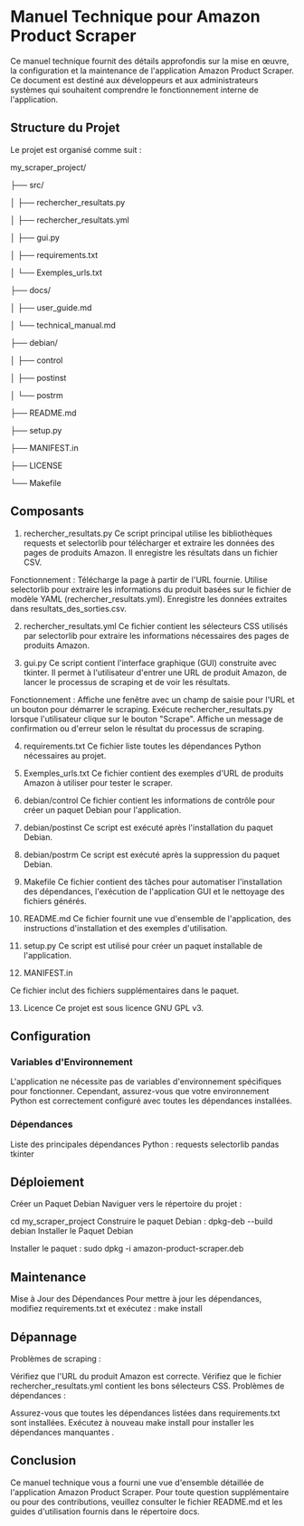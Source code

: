 # Manuel Technique pour Amazon Product Scraper

Ce manuel technique fournit des détails approfondis sur la mise en œuvre, la configuration et la maintenance de l'application Amazon Product Scraper. Ce document est destiné aux développeurs et aux administrateurs systèmes qui souhaitent comprendre le fonctionnement interne de l'application.

## Structure du Projet
Le projet est organisé comme suit :

my_scraper_project/

├── src/

│   ├── rechercher_resultats.py

│   ├── rechercher_resultats.yml

│   ├── gui.py

│   ├── requirements.txt

│   └── Exemples_urls.txt

├── docs/

│   ├── user_guide.md

│   └── technical_manual.md

├── debian/

│   ├── control

│   ├── postinst

│   └── postrm

├── README.md

├── setup.py

├── MANIFEST.in

├── LICENSE

└── Makefile

## Composants

1. rechercher_resultats.py
Ce script principal utilise les bibliothèques requests et selectorlib pour télécharger et extraire les données des pages de produits Amazon. Il enregistre les résultats dans un fichier CSV.

Fonctionnement :
Télécharge la page à partir de l'URL fournie.
Utilise selectorlib pour extraire les informations du produit basées sur le fichier de modèle YAML (rechercher_resultats.yml).
Enregistre les données extraites dans resultats_des_sorties.csv.

2. rechercher_resultats.yml
Ce fichier contient les sélecteurs CSS utilisés par selectorlib pour extraire les informations nécessaires des pages de produits Amazon.

3. gui.py
Ce script contient l'interface graphique (GUI) construite avec tkinter. Il permet à l'utilisateur d'entrer une URL de produit Amazon, de lancer le processus de scraping et de voir les résultats.

Fonctionnement :
Affiche une fenêtre avec un champ de saisie pour l'URL et un bouton pour démarrer le scraping.
Exécute rechercher_resultats.py lorsque l'utilisateur clique sur le bouton "Scrape".
Affiche un message de confirmation ou d'erreur selon le résultat du processus de scraping.

4. requirements.txt
Ce fichier liste toutes les dépendances Python nécessaires au projet.


5. Exemples_urls.txt
Ce fichier contient des exemples d'URL de produits Amazon à utiliser pour tester le scraper.

6. debian/control
Ce fichier contient les informations de contrôle pour créer un paquet Debian pour l'application.

 
7. debian/postinst
Ce script est exécuté après l'installation du paquet Debian.


8. debian/postrm
Ce script est exécuté après la suppression du paquet Debian.


9. Makefile
Ce fichier contient des tâches pour automatiser l'installation des dépendances, l'exécution de l'application GUI et le nettoyage des fichiers générés.

	
10. README.md
Ce fichier fournit une vue d'ensemble de l'application, des instructions d'installation et des exemples d'utilisation.

11. setup.py
Ce script est utilisé pour créer un paquet installable de l'application.


12. MANIFEST.in

Ce fichier inclut des fichiers supplémentaires dans le paquet.

13. Licence
Ce projet est sous licence GNU GPL v3.

## Configuration

### Variables d'Environnement

L'application ne nécessite pas de variables d'environnement spécifiques pour fonctionner. Cependant, assurez-vous que votre environnement Python est correctement configuré avec toutes les dépendances installées.

### Dépendances

Liste des principales dépendances Python :
requests
selectorlib
pandas
tkinter

## Déploiement

Créer un Paquet Debian
Naviguer vers le répertoire du projet :

cd my_scraper_project
Construire le paquet Debian :
dpkg-deb --build debian
Installer le Paquet Debian

Installer le paquet :
sudo dpkg -i amazon-product-scraper.deb

## Maintenance
Mise à Jour des Dépendances
Pour mettre à jour les dépendances, modifiez requirements.txt et exécutez :
make install

## Dépannage

Problèmes de scraping :

Vérifiez que l'URL du produit Amazon est correcte.
Vérifiez que le fichier rechercher_resultats.yml contient les bons sélecteurs CSS.
Problèmes de dépendances :

Assurez-vous que toutes les dépendances listées dans requirements.txt sont installées.
Exécutez à nouveau make install pour installer les dépendances manquantes
.
## Conclusion

Ce manuel technique vous a fourni une vue d'ensemble détaillée de l'application Amazon Product Scraper. Pour toute question supplémentaire ou pour des contributions, veuillez consulter le fichier README.md et les guides d'utilisation fournis dans le répertoire docs.
